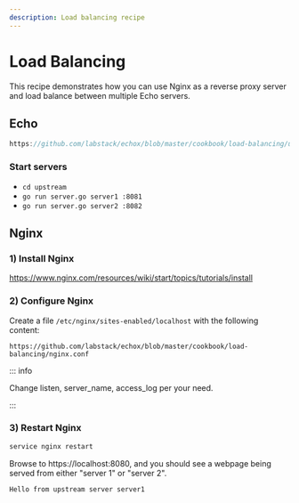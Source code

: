 ```yaml
---
description: Load balancing recipe
---
```


# Load Balancing

This recipe demonstrates how you can use Nginx as a reverse proxy server and load balance between multiple Echo servers.

## Echo

```go reference
https://github.com/labstack/echox/blob/master/cookbook/load-balancing/upstream/server.go
```

### Start servers

- `cd upstream`
- `go run server.go server1 :8081`
- `go run server.go server2 :8082` 

## Nginx

### 1) Install Nginx

https://www.nginx.com/resources/wiki/start/topics/tutorials/install

### 2) Configure Nginx

Create a file `/etc/nginx/sites-enabled/localhost` with the following content:

``` reference
https://github.com/labstack/echox/blob/master/cookbook/load-balancing/nginx.conf
```

::: info

Change listen, server_name, access_log per your need.

:::

### 3) Restart Nginx

```sh
service nginx restart
```

Browse to https://localhost:8080, and you should see a webpage being served from either "server 1" or "server 2".

```sh
Hello from upstream server server1
```
